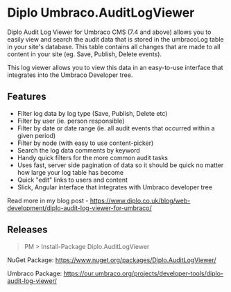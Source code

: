 # Diplo Umbraco.AuditLogViewer

Diplo Audit Log Viewer for Umbraco CMS (7.4 and above) allows you to easily view and search the audit data that is stored in the umbracoLog table in your site's database. This table contains all changes that are made to all content in your site (eg. Save, Publish, Delete events).

This log viewer allows you to view this data in an easy-to-use interface that integrates into the Umbraco Developer tree.

## Features ##

- Filter log data by log type (Save, Publish, Delete etc)
- Filter by user (ie. person responsible)
- Filter by date or date range (ie. all audit events that occurred within a given period)
- Filter by node (with easy to use content-picker)
- Search the log data comments by keyword
- Handy quick filters for the more common audit tasks
- Uses fast, server side pagination of data so it should be quick no matter how large your log table has become
- Quick "edit" links to users and content
- Slick, Angular interface that integrates with Umbraco developer tree

Read more in my blog post - https://www.diplo.co.uk/blog/web-development/diplo-audit-log-viewer-for-umbraco/

## Releases ##

> PM > Install-Package Diplo.AuditLogViewer

NuGet Package: https://www.nuget.org/packages/Diplo.AuditLogViewer/

Umbraco Package: https://our.umbraco.org/projects/developer-tools/diplo-audit-log-viewer/
